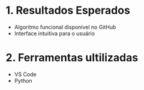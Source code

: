# 1. Resultados Esperados

- Algoritmo funcional disponível no GitHub
- Interface intuitiva para o usuário

# 2. Ferramentas ultilizadas
- VS Code
- Python
